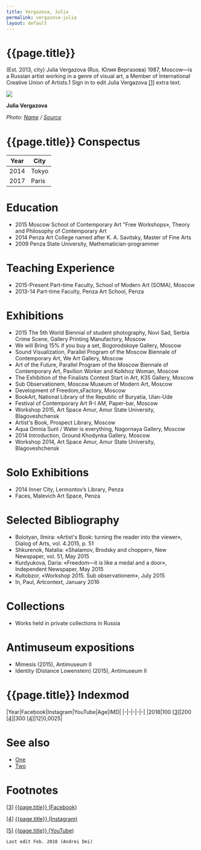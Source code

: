 ```yaml
---
title: Vergazova, Julia
permalink: vergazova-julia
layout: default
---
```

# {{page.title}}

(Est. 2013, city) Julia Vergazova (Rus. Юлия Вергазова) 1987, Moscow—is a Russian artist working in a genre of visual art, a Member of International Creative Union of Artists.1 Sign in to edit Julia Vergazova <span id="a1">[\[1\]](#f1)</span> extra text.

![](/encyclopedia/images/image-name.jpg)

**Julia Vergazova**

*Photo: [Name](index) / [Source](index)*

# {{page.title}} Conspectus

|Year|City|
|-|-|
|2014|Tokyo|
|2017|Paris|

# Education
+ 2015 Moscow School of Contemporary Art "Free Workshops», Theory and Philosophy of Contemporary Art
+ 2014 Penza Art College named after K. A. Savitsky, Master of Fine Arts
+ 2009 Penza State University, Mathematician-programmer

# Teaching Experience

+ 2015-Present Part-time Faculty, School of Modern Art (SOMA), Moscow
+ 2013-14 Part-time Faculty, Penza Art School, Penza

# Exhibitions

+ 2015 The 5th World Biennial of student photography, Novi Sad, Serbia Crime Scene, Gallery Printing Manufactory, Moscow
+ We will Bring 15% if you buy a set, Bogorodskoye Gallery, Moscow
+ Sound Visualization, Parallel Program of the Moscow Biennale of Contemporary Art, We Art Gallery, Moscow
+ Art of the Future, Parallel Program of the Moscow Biennale of Contemporary Art, Pavilion Worker and Kolkhoz Woman, Moscow
+ The Exhibition of the Finalists Contest Start in Art, K35 Gallery, Moscow
+ Sub Observationem, Moscow Museum of Modern Art, Moscow
+ Development of Freedom,sFactory, Moscow
+ BookArt, National Library of the Republic of Buryatia, Ulan-Ude
+ Festival of Contemporary Art Я-I AM, Paper-bar, Moscow
+ Workshop 2015, Art Space Amur, Amur State University, Blagoveshchensk
+ Artist's Book, Prospect Library, Moscow
+ Aqua Omnia Sunt / Water is everything, Nagornaya Gallery, Moscow
+ 2014 Introduction, Ground Khodynka Gallery, Moscow
+ Workshop 2014, Art Space Amur, Amur State University, Blagoveshchensk

# Solo Exhibitions

+ 2014 Inner City, Lermontov’s Library, Penza
+ Faces, Malevich Art Space, Penza

# Selected Bibliography

+ Bolotyan, Ilmira: «Artist's Book: turning the reader into the viewer», Dialog of Arts, vol. 4.2015, p. 51
+ Shkurenok, Natalia: «Shalamov, Brodsky and chopper», New Newspaper, vol. 51, May 2015
+ Kurdyukova, Daria: «Freedom—it is like a medal and a door», Independent Newspaper, May 2015
+ Kultobzor, «Workshop 2015. Sub observationem», July 2015
+ In, Paul, Artcontext, January 2016

# Collections

+ Works held in private collections in Russia

# Antimuseum expositions

+ Mimesis (2015), Antimuseum II
+ Identity (Distance Lowenstein) (2015), Antimuseum II

# {{page.title}} Indexmod

|Year|Facebook|Instagram|YouTube|Age|IMD|
|-|-|-|-|-|
|2018|100 <span id="a3">[\[3\]](#f3)</span>|200 <span id="a4">[\[4\]](#f4)</span>|300 <span id="a4">[\[4\]](#f4)</span>|12|0,0025|


# See also

+ [One](index)
+ [Two](index)

# Footnotes

[[3]](#a3) <span id="f3"></span> [{{page.title}} (Facebook)](index)

[[4]](#a4) <span id="f4"></span> [{{page.title}} (Instagram)](index)

[[5]](#a5) <span id="f5"></span> [{{page.title}} (YouTube)](index)

`Last edit Feb. 2018 (Andrei Dei)`
